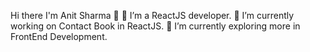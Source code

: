 Hi there I'm Anit Sharma 👋
🔭 I’m a ReactJS developer. 🔭 I’m currently working on Contact Book in ReactJS. 🌱 I’m currently exploring more in FrontEnd Development.
